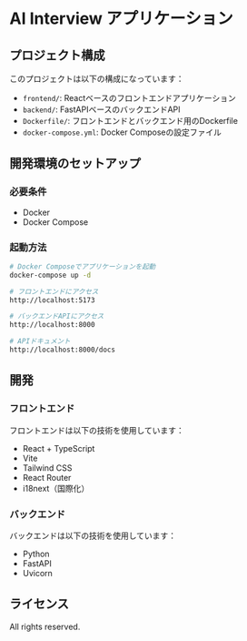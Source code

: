 # AI Interview アプリケーション

## プロジェクト構成

このプロジェクトは以下の構成になっています：

- `frontend/`: Reactベースのフロントエンドアプリケーション
- `backend/`: FastAPIベースのバックエンドAPI
- `Dockerfile/`: フロントエンドとバックエンド用のDockerfile
- `docker-compose.yml`: Docker Composeの設定ファイル

## 開発環境のセットアップ

### 必要条件

- Docker
- Docker Compose

### 起動方法

```bash
# Docker Composeでアプリケーションを起動
docker-compose up -d

# フロントエンドにアクセス
http://localhost:5173

# バックエンドAPIにアクセス
http://localhost:8000

# APIドキュメント
http://localhost:8000/docs
```

## 開発

### フロントエンド

フロントエンドは以下の技術を使用しています：

- React + TypeScript
- Vite
- Tailwind CSS
- React Router
- i18next（国際化）

### バックエンド

バックエンドは以下の技術を使用しています：

- Python
- FastAPI
- Uvicorn

## ライセンス

All rights reserved.